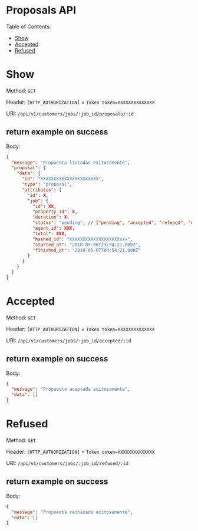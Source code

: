 # Proposals API

Table of Contents:

- [Show](#show)
- [Accepted](#accepted)
- [Refused](#refused)

# Show

Method: `GET`

Header: `[HTTP_AUTHORIZATION]` = `Token token=XXXXXXXXXXXXXX`

URI: `/api/v1/customers/jobs/:job_id/proposals/:id`

## return example on success

Body:

```json
{
  "message": "Propuesta listadas exitosamente",
  "proposal": {
    "data": {
      "id": "XXXXXXXXXXXXXXXXXXXXXX",
      "type": "proposal",
      "attributes": {
        "id": X,
        "job": {
          "id": XX,
          "property_id": X,
          "duration": X,
          "status": "pending", // ["pending", "accepted", "refused", "expired"]
          "agent_id": XXX,
          "total": XXX,
          "hashed_id": "XXXXXXXXXXXXXXXXXXXxxx",
          "started_at": "2018-05-06T23:54:21.000Z",
          "finished_at": "2018-05-07T04:54:21.000Z"
        }
      }
    }
  }
}
```

# Accepted

Method: `GET`

Header: `[HTTP_AUTHORIZATION]` = `Token token=XXXXXXXXXXXXXX`

URI: `/api/v1/customers/jobs/:job_id/accepted/:id`

## return example on success

Body:

```json
{
  "message": "Propuesta aceptada exitosamente",
  "data": []
}
```

# Refused

Method: `GET`

Header: `[HTTP_AUTHORIZATION]` = `Token token=XXXXXXXXXXXXXX`

URI: `/api/v1/customers/jobs/:job_id/refused/:id`

## return example on success

Body:

```json
{
  "message": "Propuesta rechazada exitosamente",
  "data": []
}
```
